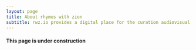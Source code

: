 ```yaml
---
layout: page
title: About rhymes with zion
subtitle: rwz.io provides a digital place for the curation audiovisual works of art 
---
```



#### This page is under construction
